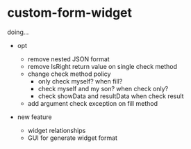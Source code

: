 # custom-form-widget

doing...

- opt
  - remove nested JSON format
  - remove IsRight return value on single check method
  - change check method policy
    - only check myself? when fill?
    - check myself and my son? when check only?
    - check showData and resultData when check result
  - add argument check exception on fill method

- new feature
  - widget relationships
  - GUI for generate widget format
